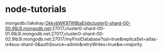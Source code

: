 # node-tutorials

mongodb://akshay:OkkybWK97WBtaEii@cluster0-shard-00-00.9lb3l.mongodb.net:27017,cluster0-shard-00-01.9lb3l.mongodb.net:27017,cluster0-shard-00-02.9lb3l.mongodb.net:27017/myFirstDatabase?ssl=true&replicaSet=atlas-ix4euu-shard-0&authSource=admin&retryWrites=true&w=majority
